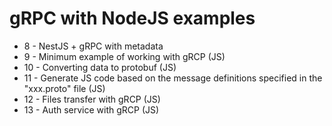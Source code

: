 # gRPC with NodeJS examples

- 8 - NestJS + gRPC with metadata
- 9 - Minimum example of working with gRCP (JS)
- 10 - Converting data to protobuf (JS)
- 11 - Generate JS code based on the message definitions specified in the "xxx.proto" file (JS)
- 12 - Files transfer with gRCP (JS)
- 13 - Auth service with gRCP (JS)
